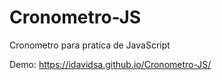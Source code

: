 # Cronometro-JS
Cronometro para pratica de JavaScript

Demo: https://idavidsa.github.io/Cronometro-JS/
